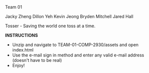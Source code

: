 Team 01

Jacky Zheng
Dillon Yeh
Kevin Jeong
Bryden Mitchell
Jared Hall

Tosser - Saving the world one toss at a time.

**INSTRUCTIONS**

- Unzip and navigate to TEAM-01-COMP-2930/assets and open index.html
- Use the e-mail sign in method and enter any valid e-mail address (doesn't have to be real)
- Enjoy!

